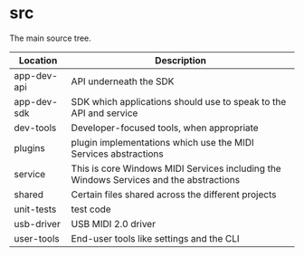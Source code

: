 # src

The main source tree.

| Location | Description |
| -------------------- | ----------------------------------------------------- |
| app-dev-api | API underneath the SDK |
| app-dev-sdk | SDK which applications should use to speak to the API and service |
| dev-tools | Developer-focused tools, when appropriate |
| plugins | plugin implementations which use the MIDI Services abstractions |
| service | This is core Windows MIDI Services including the Windows Services and the abstractions |
| shared | Certain files shared across the different projects |
| unit-tests | test code |
| usb-driver | USB MIDI 2.0 driver |
| user-tools | End-user tools like settings and the CLI |
